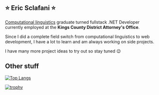 ## ⭐ Eric Sclafani ⭐

[Computational linguistics](https://plato.stanford.edu/entries/computational-linguistics/) graduate turned fullstack .NET Developer currently employed at the **Kings County District Attorney's Office**.

Since I did a complete field switch from computational linguistics to web development, I have a lot to learn and am always working on side projects.

I have many more project ideas to try out so stay tuned 😉

## Other stuff

[![Top Langs](https://github-readme-stats.vercel.app/api/top-langs/?username=eric-sclafani&hide=Jupyter+Notebook,Lua,CSS,SCSS,Typst&layout=donut&exclude_repo=eric-sclafani.github.io&theme=radical&size_weight=0.5&count_weight=0.5)](https://github.com/eric-sclafani/github-readme-stats)

[![trophy](https://github-profile-trophy.vercel.app/?username=eric-sclafani&theme=juicyfresh&margin-w=15&title=-Reviews)](https://github.com/eric-sclafani/github-profile-trophy)

<!--
**eric-sclafani/eric-sclafani** is a ✨ _special_ ✨ repository because its `README.md` (this file) appears on your GitHub profile.

Here are some ideas to get you started:

- 🔭 I’m currently working on ...
- 🌱 I’m currently learning ...
- 👯 I’m looking to collaborate on ...
- 🤔 I’m looking for help with ...
- 💬 Ask me about ...
- 📫 How to reach me: ...
- 😄 Pronouns: ...
- ⚡ Fun fact: ...
-->
